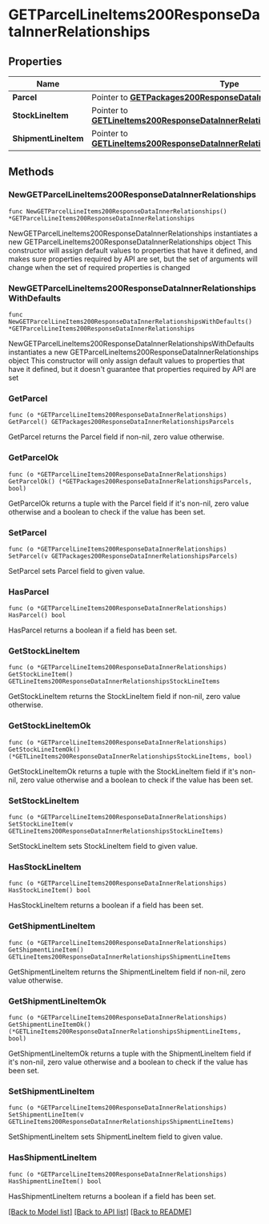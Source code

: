 # GETParcelLineItems200ResponseDataInnerRelationships

## Properties

Name | Type | Description | Notes
------------ | ------------- | ------------- | -------------
**Parcel** | Pointer to [**GETPackages200ResponseDataInnerRelationshipsParcels**](GETPackages200ResponseDataInnerRelationshipsParcels.md) |  | [optional] 
**StockLineItem** | Pointer to [**GETLineItems200ResponseDataInnerRelationshipsStockLineItems**](GETLineItems200ResponseDataInnerRelationshipsStockLineItems.md) |  | [optional] 
**ShipmentLineItem** | Pointer to [**GETLineItems200ResponseDataInnerRelationshipsShipmentLineItems**](GETLineItems200ResponseDataInnerRelationshipsShipmentLineItems.md) |  | [optional] 

## Methods

### NewGETParcelLineItems200ResponseDataInnerRelationships

`func NewGETParcelLineItems200ResponseDataInnerRelationships() *GETParcelLineItems200ResponseDataInnerRelationships`

NewGETParcelLineItems200ResponseDataInnerRelationships instantiates a new GETParcelLineItems200ResponseDataInnerRelationships object
This constructor will assign default values to properties that have it defined,
and makes sure properties required by API are set, but the set of arguments
will change when the set of required properties is changed

### NewGETParcelLineItems200ResponseDataInnerRelationshipsWithDefaults

`func NewGETParcelLineItems200ResponseDataInnerRelationshipsWithDefaults() *GETParcelLineItems200ResponseDataInnerRelationships`

NewGETParcelLineItems200ResponseDataInnerRelationshipsWithDefaults instantiates a new GETParcelLineItems200ResponseDataInnerRelationships object
This constructor will only assign default values to properties that have it defined,
but it doesn't guarantee that properties required by API are set

### GetParcel

`func (o *GETParcelLineItems200ResponseDataInnerRelationships) GetParcel() GETPackages200ResponseDataInnerRelationshipsParcels`

GetParcel returns the Parcel field if non-nil, zero value otherwise.

### GetParcelOk

`func (o *GETParcelLineItems200ResponseDataInnerRelationships) GetParcelOk() (*GETPackages200ResponseDataInnerRelationshipsParcels, bool)`

GetParcelOk returns a tuple with the Parcel field if it's non-nil, zero value otherwise
and a boolean to check if the value has been set.

### SetParcel

`func (o *GETParcelLineItems200ResponseDataInnerRelationships) SetParcel(v GETPackages200ResponseDataInnerRelationshipsParcels)`

SetParcel sets Parcel field to given value.

### HasParcel

`func (o *GETParcelLineItems200ResponseDataInnerRelationships) HasParcel() bool`

HasParcel returns a boolean if a field has been set.

### GetStockLineItem

`func (o *GETParcelLineItems200ResponseDataInnerRelationships) GetStockLineItem() GETLineItems200ResponseDataInnerRelationshipsStockLineItems`

GetStockLineItem returns the StockLineItem field if non-nil, zero value otherwise.

### GetStockLineItemOk

`func (o *GETParcelLineItems200ResponseDataInnerRelationships) GetStockLineItemOk() (*GETLineItems200ResponseDataInnerRelationshipsStockLineItems, bool)`

GetStockLineItemOk returns a tuple with the StockLineItem field if it's non-nil, zero value otherwise
and a boolean to check if the value has been set.

### SetStockLineItem

`func (o *GETParcelLineItems200ResponseDataInnerRelationships) SetStockLineItem(v GETLineItems200ResponseDataInnerRelationshipsStockLineItems)`

SetStockLineItem sets StockLineItem field to given value.

### HasStockLineItem

`func (o *GETParcelLineItems200ResponseDataInnerRelationships) HasStockLineItem() bool`

HasStockLineItem returns a boolean if a field has been set.

### GetShipmentLineItem

`func (o *GETParcelLineItems200ResponseDataInnerRelationships) GetShipmentLineItem() GETLineItems200ResponseDataInnerRelationshipsShipmentLineItems`

GetShipmentLineItem returns the ShipmentLineItem field if non-nil, zero value otherwise.

### GetShipmentLineItemOk

`func (o *GETParcelLineItems200ResponseDataInnerRelationships) GetShipmentLineItemOk() (*GETLineItems200ResponseDataInnerRelationshipsShipmentLineItems, bool)`

GetShipmentLineItemOk returns a tuple with the ShipmentLineItem field if it's non-nil, zero value otherwise
and a boolean to check if the value has been set.

### SetShipmentLineItem

`func (o *GETParcelLineItems200ResponseDataInnerRelationships) SetShipmentLineItem(v GETLineItems200ResponseDataInnerRelationshipsShipmentLineItems)`

SetShipmentLineItem sets ShipmentLineItem field to given value.

### HasShipmentLineItem

`func (o *GETParcelLineItems200ResponseDataInnerRelationships) HasShipmentLineItem() bool`

HasShipmentLineItem returns a boolean if a field has been set.


[[Back to Model list]](../README.md#documentation-for-models) [[Back to API list]](../README.md#documentation-for-api-endpoints) [[Back to README]](../README.md)


